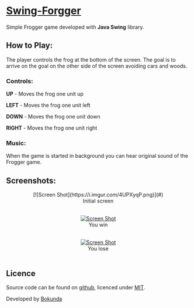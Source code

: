 # [Swing-Forgger](https://github.com/bokunda/swing-frogger)

Simple Frogger game developed with **Java Swing** library.

## How to Play: 
The player controls the frog at the bottom of the screen. The goal is to arrive on the goal on the other side of the screen avoiding cars and woods.

### Controls: 
**UP** - Moves the frog one unit up

**LEFT** - Moves the frog one unit left

**DOWN** - Moves the frog one unit down

**RIGHT** - Moves the frog one unit right

### Music:
When the game is started in background you can hear original sound of the Frogger game.

## Screenshots:
<center>
[![Screen Shot](https://i.imgur.com/4UPXyqP.png)](#)<br>
Initial screen<br><br>

[![Screen Shot](https://i.imgur.com/XzllNt7.png)](#)<br>
You win<br><br>

[![Screen Shot](https://i.imgur.com/BWXgVeG.png)](#)<br>
You lose<br><br>
</center>

## Licence

Source code can be found on [github](https://github.com/georgeOsdDev/markdown-edit), licenced under [MIT](http://opensource.org/licenses/mit-license.php).

Developed by [Bokunda](#)

    
